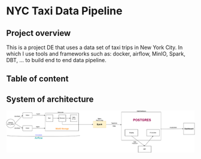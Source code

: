 # NYC Taxi Data Pipeline
## Project overview
This is a project DE that uses a data set of taxi trips in New York City. In which I use tools and frameworks such as: docker, airflow, MinIO, Spark, DBT, ... to build end to end data pipeline.
## Table of content

##  System of architecture
![pipeline](/Image/NYC_taxi_data_pipeline.png)

